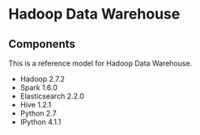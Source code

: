 Hadoop Data Warehouse
====================

Components
----------
This is a reference model for Hadoop Data Warehouse.

* Hadoop 2.7.2
* Spark 1.6.0
* Elasticsearch 2.2.0
* Hive 1.2.1
* Python 2.7
* IPython 4.1.1
